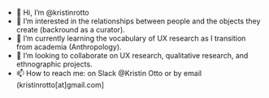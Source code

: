 - 👋 Hi, I’m @kristinrotto
- 👀 I’m interested in the relationships between people and the objects they create (backround as a curator).
- 🌱 I’m currently learning the vocabulary of UX research as I transition from academia (Anthropology).
- 💞️ I’m looking to collaborate on UX research, qualitative research, and ethnographic projects.
- 📫 How to reach me: on Slack @Kristin Otto or by email (kristinrotto[at]gmail.com]

<!---
kristinrotto/kristinrotto is a ✨ special ✨ repository because its `README.md` (this file) appears on your GitHub profile.
You can click the Preview link to take a look at your changes.
--->
